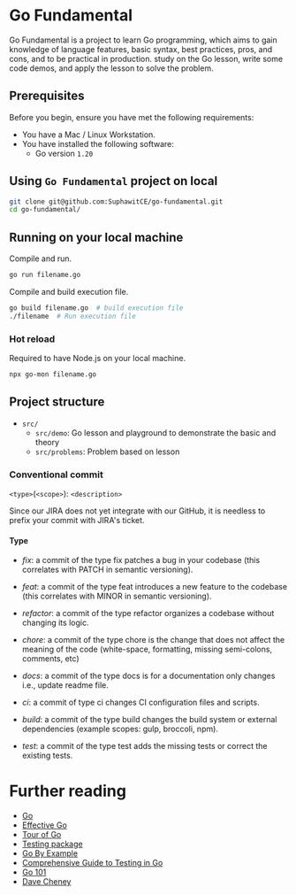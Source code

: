 # Go Fundamental

Go Fundamental is a project to learn Go programming, which aims to gain knowledge of language features, basic syntax, best practices, pros, and cons, and to be practical in production. study on the Go lesson, write some code demos, and apply the lesson to solve the problem.

## Prerequisites

Before you begin, ensure you have met the following requirements:

- You have a Mac / Linux Workstation.
- You have installed the following software:
  - Go version `1.20`

## Using `Go Fundamental` project on local

```sh
git clone git@github.com:SuphawitCE/go-fundamental.git
cd go-fundamental/
```

## Running on your local machine

Compile and run.
```sh
go run filename.go
```

Compile and build execution file.
```sh
go build filename.go  # build execution file
./filename  # Run execution file
```

### Hot reload
Required to have Node.js on your local machine.

```sh
npx go-mon filename.go
```

## Project structure

- `src/`
  - `src/demo`: Go lesson and playground to demonstrate the basic and theory
  - `src/problems`: Problem based on lesson

### Conventional commit
`<type>`(`<scope>`): `<description>`

Since our JIRA does not yet integrate with our GitHub, it is needless to prefix your commit with JIRA's ticket.


#### Type

- _fix_: a commit of the type fix patches a bug in your codebase (this correlates with PATCH in semantic versioning).

- _feat_: a commit of the type feat introduces a new feature to the codebase (this correlates with MINOR in semantic
  versioning).

- _refactor_: a commit of the type refactor organizes a codebase without changing its logic.

- _chore_: a commit of the type chore is the change that does not affect the meaning of the code (white-space,
  formatting, missing semi-colons, comments, etc)

- _docs_: a commit of the type docs is for a documentation only changes i.e., update readme file.

- _ci_: a commit of type ci changes CI configuration files and scripts.

- _build_: a commit of the type build changes the build system or external dependencies (example scopes: gulp, broccoli,
  npm).

- _test_: a commit of the type test adds the missing tests or correct the existing tests.


# Further reading
- [Go](https://go.dev/doc/)
- [Effective Go](https://go.dev/doc/effective_go)
- [Tour of Go](https://go.dev/tour/list)
- [Testing package](https://pkg.go.dev/testing)
- [Go By Example](https://gobyexample.com/)
- [Comprehensive Guide to Testing in Go](https://blog.jetbrains.com/go/2022/11/22/comprehensive-guide-to-testing-in-go/)
- [Go 101](https://go101.org/)
- [Dave Cheney](https://dave.cheney.net/practical-go)
